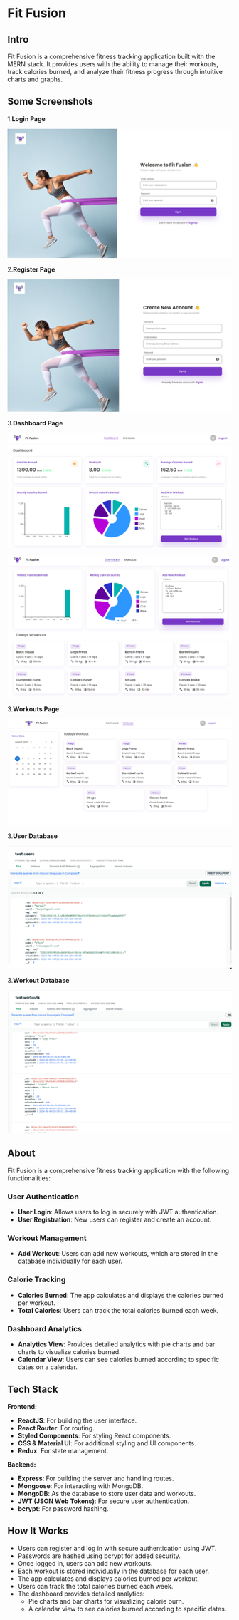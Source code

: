 # Fit Fusion

## Intro
Fit Fusion is a comprehensive fitness tracking application built with the MERN stack. It provides users with the ability to manage their workouts, track calories burned, and analyze their fitness progress through intuitive charts and graphs.

## Some Screenshots
1.**Login Page**

![Login page](./client/public/ScreenShots/loginPage.png)

2.**Register Page**

![Register page](./client/public/ScreenShots/registerPage.png)

3.**Dashboard Page**

![Dashboard page1](./client/public/ScreenShots/dashboard1.png)

![Dashboard page2](./client/public/ScreenShots/dashboard2.png)


3.**Workouts Page**

![Workouts page](./client/public/ScreenShots/workouts.png)


3.**User Database**

![User Database](./client/public/ScreenShots/userdb.png)

3.**Workout Database**

![Workout Database](./client/public/ScreenShots/workoutdb.png)


## About

Fit Fusion is a comprehensive fitness tracking application with the following functionalities:

### User Authentication
- **User Login**: Allows users to log in securely with JWT authentication.
- **User Registration**: New users can register and create an account.

### Workout Management
- **Add Workout**: Users can add new workouts, which are stored in the database individually for each user.

### Calorie Tracking
- **Calories Burned**: The app calculates and displays the calories burned per workout.
- **Total Calories**: Users can track the total calories burned each week.

### Dashboard Analytics
- **Analytics View**: Provides detailed analytics with pie charts and bar charts to visualize calories burned.
- **Calendar View**: Users can see calories burned according to specific dates on a calendar.

## Tech Stack

**Frontend:**

- **ReactJS**: For building the user interface.
- **React Router**: For routing.
- **Styled Components**: For styling React components.
- **CSS & Material UI**: For additional styling and UI components.
- **Redux**: For state management.

**Backend:**

- **Express**: For building the server and handling routes.
- **Mongoose**: For interacting with MongoDB.
- **MongoDB**: As the database to store user data and workouts.
- **JWT (JSON Web Tokens)**: For secure user authentication.
- **bcrypt**: For password hashing.

## How It Works

- Users can register and log in with secure authentication using JWT.
- Passwords are hashed using bcrypt for added security.
- Once logged in, users can add new workouts.
- Each workout is stored individually in the database for each user.
- The app calculates and displays calories burned per workout.
- Users can track the total calories burned each week.
- The dashboard provides detailed analytics:
  - Pie charts and bar charts for visualizing calorie burn.
  - A calendar view to see calories burned according to specific dates.
